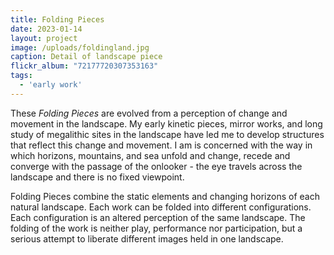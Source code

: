 ```yaml
---
title: Folding Pieces
date: 2023-01-14
layout: project
image: /uploads/foldingland.jpg
caption: Detail of landscape piece
flickr_album: "72177720307353163"
tags:
  - 'early work'
---
```

These *Folding Pieces* are evolved from a perception of change and movement in the landscape. My early kinetic pieces, mirror works, and long study of megalithic sites in the landscape have led me to develop structures that reflect this change and movement. I am is concerned with the way in which horizons, mountains, and sea unfold and change, recede and converge with the passage of the onlooker - the eye travels across the landscape and there is no fixed viewpoint.

Folding Pieces combine the static elements and changing horizons of each natural landscape. Each work can be folded into different configurations. Each configuration is an altered perception of the same landscape. The folding of the work is neither play, performance nor participation, but a serious attempt to liberate different images held in one landscape.